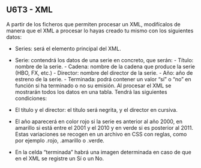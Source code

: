 ## U6T3 - XML

A partir de los ficheros que permiten procesar un XML, modifícalos de manera que el XML a procesar lo hayas creado tu mismo con los siguientes datos:

- Series: será el elemento principal del XML.
- Serie: contendrá los datos de una serie en concreto, que serán: - Título: nombre de la serie. - Cadena: nombre de la cadena que produce la serie (HBO, FX, etc.) - Director: nombre del director de la serie. - Año: año de estreno de la serie. - Terminada: podrá contener un valor “sí” o “no” en función si ha terminado o no su emisión.
  Al procesar el XML se mostrarán todos los datos en una tabla. Tendrá las siguientes condiciones:

- El título y el director: el título será negrita, y el director en cursiva.
- El año aparecerá en color rojo si la serie es anterior al año 2000, en amarillo si está entre el 2001 y el 2010 y en verde si es posterior al 2011. Estas variaciones se recogen en un archivo en CSS con reglas, como por ejemplo .rojo, .amarillo o .verde.
- En la celda “terminada” habrá una imagen determinada en caso de que en el XML se registre un Sí o un No.
